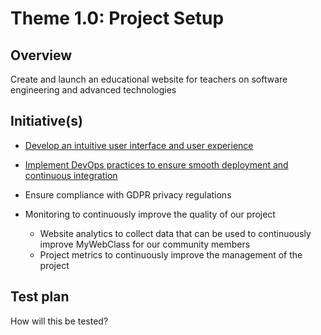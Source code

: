 # Theme 1.0: Project Setup
## Overview
Create and launch an educational website for teachers on software engineering and advanced technologies
## Initiative(s)

* [Develop an intuitive user interface and user experience](initiatives/initiative_devops.md)
* [Implement DevOps practices to ensure smooth deployment and continuous integration](initiatives/initiative2.md)
* Ensure compliance with GDPR privacy regulations

* Monitoring to continuously improve the quality of our project
  * Website analytics to collect data that can be used to continuously improve MyWebClass for our community members
  * Project metrics to continuously improve the management of the project

## Test plan
How will this be tested?
